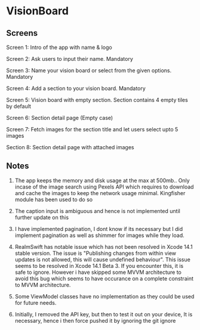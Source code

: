 # VisionBoard

## Screens

Screen 1: Intro of the app with name & logo

Screen 2: Ask users to input their name. Mandatory

Screen 3: Name your vision board or select from the given options. Mandatory

Screen 4: Add a section to your vision board. Mandatory

Screen 5: Vision board with empty section. Section contains 4 empty tiles by default

Screen 6: Section detail page (Empty case)

Screen 7: Fetch images for the section title and let users select upto 5 images

Section 8: Section detail page with attached images


## Notes


1) The app keeps the memory and disk usage at the max at 500mb.. Only incase of the image search using Pexels API which requires to download and cache the images to keep the network usage minimal. Kingfisher module has been used to do so

2) The caption input is ambiguous and hence is not implemented until further update on this

3) I have implemented pagination, I dont know if its necessary but I did implement pagination as well as shimmer for images while they load.

4) RealmSwift has notable issue which has not been resolved in Xcode 14.1 stable version. The issue is "Publishing changes from within view updates is not allowed, this will cause undefined behaviour". This issue seems to be resolved in Xcode 14.1 Beta 3. If you encounter this, it is safe to ignore. However i have skipped some MVVM architecture to avoid this bug which seems to have occurance on a complete constraint to MVVM architecture.

5) Some ViewModel classes have no implementation as they could be used for future needs.

6) Initially, I removed the API key, but then to test it out on your device, It is necessary, hence i then force pushed it by ignoring the git ignore
